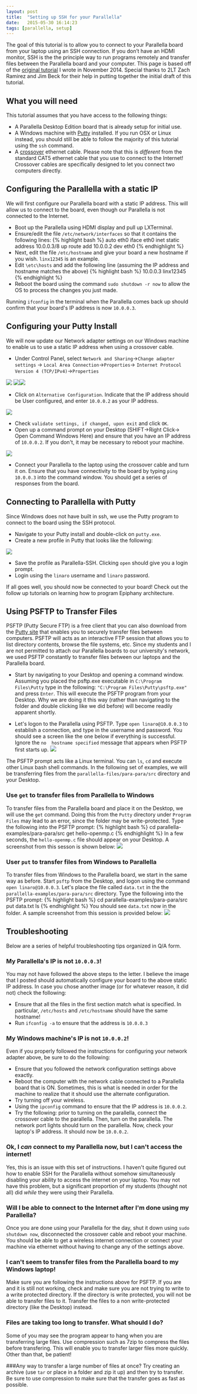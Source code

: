 ```yaml
---
layout: post
title:  "Setting up SSH for your Parallella"
date:   2015-05-30 16:14:23
tags: [parallella, setup]
---
```

The goal of this tutorial is to allow you to connect to your Parallella board 
from your laptop using an SSH connection. If you don’t have an HDMI monitor, 
 SSH is the the principle way to run programs remotely and transfer files 
between the Parallella board and your computer. This page is based off of the 
[original tutorial][pdf2] I wrote in November 2014. Special thanks to 2LT Zach 
Ramirez and Jim Beck for their help in putting together the initial draft of 
this tutorial.  

## What you will need
This tutorial assumes that you have access to the following things:

* A Parallella Desktop Edition board that is already setup for initial use. 
* A Windows machine with [Putty][putty] installed. If you run OSX or Linux instead, 
you should still be able to follow the majority of this tutorial using the 
`ssh` command. 
* A [crossover][crossover] ethernet cable. Please note that this is *different* from the 
standard CAT5 ethernet cable that you use to connect to the Internet! Crossover 
cables are specifically designed to let you connect two computers directly.
 
## Configuring the Parallella with a static IP
We will first configure our Parallella board with a static IP address. This 
will allow us to connect to the board, even though our Parallella is not 
connected to the Internet. 

* Boot up the Parallella using HDMI display and pull up LXTerminal. 
* Ensure/edit the file `/etc/network/interfaces` so that it contains the 
following lines: 
{% highlight bash %} 
auto eth0
iface eth0 inet static
	address 10.0.0.3/8
	up route add 10.0.0.2 dev eth0
{% endhighlight %} 
* Next, edit the file `/etc/hostname` and give your board a new hostname if 
you wish. `linx12345` is an example.
* Edit `\etc\hosts` and add the following line (assuming the IP address and 
hostname matches the above)
{% highlight bash %} 
10.0.0.3 linx12345
{% endhighlight %} 
* Reboot the board using the command `sudo shutdown -r now` to allow the OS 
to process the changes you just made. 

Running `ifconfig` in the terminal when the Parallella comes back up should 
confirm that your board's IP address is now `10.0.0.3`. 

## Configuring your Putty Install
We will now update our Network adapter settings on our Windows machine to 
enable us to use a static IP address when using a crossover cable. 

* Under Control Panel, select `Network and Sharing`->`Change adapter settings`
-> `Local Area Connection`->`Properties`->
`Internet Protocol Version 4 (TCP/IPv4)`->`Properties`

![](http://suzannejmatthews.com/images/menu1.png) 
![](http://suzannejmatthews.com/images/menu2.PNG)![](http://suzannejmatthews.com/images/menu3.png) 

* Click on `Alternative Configuration`. Indicate that the IP address should be 
User configured, and enter `10.0.0.2` as your IP address.

![](http://suzannejmatthews.com/images/menu4.png)

* Check `validate settings, if changed, upon exit` and click `OK`. 
* Open up a command prompt on your Desktop (SHIFT->Right Click-> Open Command Windows Here) and ensure that you have an IP address of `10.0.0.2`. If 
you don't, it may be necessary to reboot your machine.

![](http://suzannejmatthews.com/images/windowIP.PNG) 

* Connect your Parallella to the laptop using the crossover cable and turn it
on. Ensure that you have connectivity to the board by typing `ping 10.0.0.3` 
into the command window. You should get a series of responses from the board. 

## Connecting to Parallella with Putty
Since Windows does not have built in ssh, we use the Putty program to connect 
to the board using the SSH protocol. 

* Navigate to your Putty install and double-click on `putty.exe`. 
* Create a new profile in Putty that looks like the following:

![](http://suzannejmatthews.com/images/putty.png) 

* Save the profile as Parallella-SSH. Clicking `open` should give you a
login prompt.
* Login using the `linaro` username and `linaro` password. 

If all goes well, you should now be connected to your board! Check out the 
follow up tutorials on learning how to program Epiphany architecture. 

## Using PSFTP to Transfer Files
PSFTP (Putty Secure FTP) is a free client that you can also download from the 
[Putty site][putty] that enables you to securely transfer files between 
computers. PSFTP will acts as an interactive FTP session that allows you to 
list directory contents, browse the file systems, etc. Since my students and I
are not permitted to attach our Parallella boards to our university's network, 
we used PSFTP constantly to transfer files between our laptops and the 
Parallella board.

* Start by navigating to your Desktop and opening a command window. Assuming you 
placed the psftp.exe executable in `C:\Program Files\Putty` type in the
following: `"C:\Program Files\Putty\psftp.exe"` and press `Enter`. This will 
execute the PSFTP program from your Desktop. Why we are doing it this way 
(rather than navigating to the folder and double clicking like we did 
before) will become readily apparent shortly.

* Let's logon to the Parallella using PSFTP. Type `open linaro@10.0.0.3` to 
establish a connection, and type in the username and password.  You should see 
a screen like the one below if everything is successful. Ignore the `no 
hostname specified` message that appears when PSFTP first starts up.
![](http://suzannejmatthews.com/images/PSFTP_connect.PNG) 

The PSFTP prompt acts like a Linux terminal. You can `ls`, `cd` and execute 
other Linux bash shell commands. In the following set of examples, we will be 
transferring files from the `parallella-files/para-para/src` directory 
and your Desktop.

### Use `get` to transfer files from Parallella to Windows
To transfer files from the Parallella board and place it on the Desktop, we 
will use the `get` command. Doing this from the `Putty` directory under 
`Program Files` may lead to an error, since the folder may be write-protected.
Type the following into the PSFTP prompt:
{% highlight bash %} 
cd parallella-examples/para-para/src
get hello-openmp.c
{% endhighlight %} 
In a few seconds, the `hello-openmp.c` file should appear on your Desktop. A
screenshot from this sesson is shown below:
![](http://suzannejmatthews.com/images/PSFTP_get.PNG) 

### User `put` to transfer files from Windows to Parallella
To transfer files from Windows to the Parallella board, we start in the 
same way as before. Start `psftp` from the Desktop, and logon using 
the command `open linaro@10.0.0.3`. Let's place the file called `data.txt` in 
the the `parallella-examples/para-para/src` directory. Type the following into 
the PSFTP prompt:
{% highlight bash %} 
cd parallella-examples/para-para/src
put data.txt
ls
{% endhighlight %} 
You should see `data.txt` now in the folder. A sample screenshot from this 
session is provided below:
![](http://suzannejmatthews.com/images/PSFTP_put.PNG) 

## Troubleshooting
Below are a series of helpful troubleshooting tips organized in Q/A form.

### My Parallella's IP is not `10.0.0.3`!
You may not have followed the above steps to the letter. I believe the image
that I posted should automatically configure your board to the above static 
IP address. In case you chose another image (or for whatever reason, it did not)
check the following:

* Ensure that all the files in the first section match what is specified. In 
particular, `/etc/hosts` and `/etc/hostname` should have the same hostname!
* Run `ifconfig -a` to ensure that the address is `10.0.0.3`

### My Windows machine's IP is not `10.0.0.2`!
Even if you properly followed the instructions for configuring your 
network adapter above, be sure to do the following:

* Ensure that you followed the network configuration settings above exactly.
* Reboot the computer with the network cable connected to a Parallella board 
that is ON. Sometimes, this is what is needed in order for the machine to 
realize that it should use the alternate configuration.
* Try turning off your wireless.  
* Using the `ipconfig` command to ensure that  the IP address is `10.0.0.2`.
* Try the following: prior to turning on the parallella, connect the crossover 
cable to the parallella. Then, turn on the parallella. The network port lights 
should turn on the parallella. Now, check your laptop's IP address. It 
should now be `10.0.0.2`.

### Ok, I *can* connect to my Parallella now, but I can't access the internet!
Yes, this is an issue with this set of instructions. I haven't quite figured 
out how to enable SSH for the Parallella without somehow simultaneously 
disabling your ability to access the internet on your laptop. You may not have 
this problem, but a significant proportion of my students (thought not all) 
did *while* they were using their Parallella.

### Will I be able to connect to the Internet after I'm done using my Parallella?
Once you are done using your Parallella for the day, shut it down using
`sudo shutdown now`, disconnected the crossover cable and reboot your machine.
You should be able to get a wireless internet connection or connect your 
machine via ethernet without having to change any of the settings above.

### I can't seem to transfer files from the Parallella board to my Windows laptop!
Make sure you are following the instructions above for PSFTP. If you are and it 
is still not working, check and make sure you are not trying to write to a 
write protected directory. If the directory is write protected, you will not 
be able to transfer files to it. Transfer the files to a non write-protected 
directory (like the Desktop) instead.

### Files are taking too long to transfer. What should I do?
Some of you may see the program appear to hang when you are transferring 
large files. Use compression such as 7zip to compress the files before 
transfering. This will enable you to transfer larger files more quickly. 
Other than that, be patient!

###Any way to transfer a large number of files at once?
Try creating an archive (use `tar` or place in a folder and zip it up) and 
then try to transfer. Be sure to use compression to make sure that the 
transfer goes as fast as possible. 

[parallella]:      https://www.parallella.org/
[pdf2]: http://www.suzannejmatthews.com/private/SSHParallella.pdf 
[putty]: http://www.chiark.greenend.org.uk/~sgtatham/putty/download.html
[crossover]: http://en.wikipedia.org/wiki/Ethernet_crossover_cable
